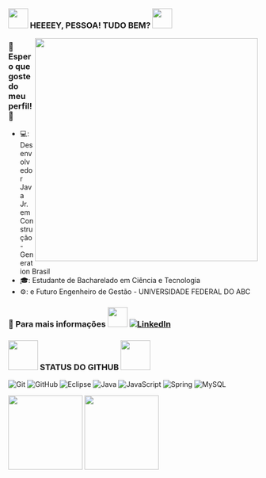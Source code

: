 ### <img src="https://media.giphy.com/media/SUDr9512mOzZrAbMcv/giphy.gif" width="40px"> HEEEEY, PESSOA! TUDO BEM? <img src="https://media.giphy.com/media/2dfecZTlVPrr8Q72MW/giphy.gif" width="40px">
<img align="right" width="450px" src="https://github.com/nicolasfvasconcelos/nicolasfvasconcelos/blob/main/passarinho.gif">

### 🤘 Espero que goste do meu perfil! 🤘 

- 💻: Desenvolvedor Java Jr. em Construção - Generation Brasil 
- 🎓: Estudante de Bacharelado em Ciência e Tecnologia
- ⚙️: e Futuro Engenheiro de Gestão - UNIVERSIDADE FEDERAL DO ABC

### 🔗 Para mais informações <img src="https://media.giphy.com/media/SUDr9512mOzZrAbMcv/giphy.gif" width="40px"> <a href="https://www.linkedin.com/in/nicolas-f-vasconcelos-372577100/"><img src="https://img.shields.io/badge/LinkedIn-%230077B5.svg?&style=flat-square&logo=linkedin&logoColor=white" alt="LinkedIn"> </a>

### <img src="https://media.giphy.com/media/xl1wJfNsy2mwjCi38I/giphy.gif" width="60px">   STATUS DO GITHUB  <img src="https://media.giphy.com/media/xl1wJfNsy2mwjCi38I/giphy.gif" width="60px">

![Git](https://camo.githubusercontent.com/edd3031a0956c904634f9a394267a6ba61e9a0bb95c9512a1fbc0725b4014d03/68747470733a2f2f696d672e736869656c64732e696f2f62616467652f2d4769742d626c61636b3f7374796c653d666c61742d737175617265266c6f676f3d676974)
![GitHub](https://camo.githubusercontent.com/85dc47a56a4e73ae7b6e64b3b4416785497e74219ae179ae8faaaca10d5a78d9/68747470733a2f2f696d672e736869656c64732e696f2f62616467652f2d4769744875622d3138313731373f7374796c653d666c61742d737175617265266c6f676f3d676974687562)
![Eclipse](https://camo.githubusercontent.com/5395fa328395998163ba3ae03e20eb6cd633c2535f4149cc6b2f5fa40113ecaf/68747470733a2f2f696d672e736869656c64732e696f2f62616467652f2d45636c697073652d3243323235353f7374796c653d666c61742d737175617265266c6f676f3d65636c69707365266c6f676f436f6c6f723d7768697465)
![Java](https://camo.githubusercontent.com/771cc18a712bf9edb0925a86164c34b0d803c4d9177dd4467eff7b777109c723/68747470733a2f2f696d672e736869656c64732e696f2f62616467652f4a6176612d4544384230303f7374796c653d666f722d7468652d6261646765266c6f676f3d6a617661266c6f676f436f6c6f723d7768697465)
![JavaScript](https://camo.githubusercontent.com/cf1a0ef083a2372d7f66b4691d5d25bfd8c098f42871e8da90edb1f32ed187c4/68747470733a2f2f696d672e736869656c64732e696f2f62616467652f2d4a6176615363726970742d626c61636b3f7374796c653d666c61742d737175617265266c6f676f3d6a617661736372697074)
![Spring](https://camo.githubusercontent.com/d8f7e93bdb728c656b784b48c9229b2224067c147978e345773f21c0ac43f324/68747470733a2f2f696d672e736869656c64732e696f2f62616467652f2d537072696e672d3644423333463f7374796c653d666c61742d737175617265266c6f676f3d737072696e67266c6f676f436f6c6f723d7768697465)
![MySQL](https://camo.githubusercontent.com/988b23566a8e239f9717abbed64d36834115c8a8c7082a71c358e04f47f8398c/68747470733a2f2f696d672e736869656c64732e696f2f62616467652f4d7953514c2d3030303030463f7374796c653d666f722d7468652d6261646765266c6f676f3d6d7973716c266c6f676f436f6c6f723d7768697465)



<div align="left">
<img height="150em" src="https://github-readme-stats.vercel.app/api/top-langs/?username=nicolasfvasconcelos&exclude_repo=KNN-Image-Classification&show_icons=true&hide_border=true&layout=compact&langs_count=8&theme=tokyonight"/>	
<img height="150em" src="https://github-readme-stats.vercel.app/api?username=NicolasFVasconcelos&show_icons=true&hide_border=true&count_private=true&include_all_commits=true&theme=tokyonight" />
</div>	
